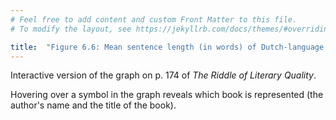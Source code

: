 ```yaml
---
# Feel free to add content and custom Front Matter to this file.
# To modify the layout, see https://jekyllrb.com/docs/themes/#overriding-theme-defaults

title:  "Figure 6.6: Mean sentence length (in words) of Dutch-language Literary novels"
---
```

Interactive version of the graph on p. 174 of *The Riddle of Literary Quality*.

Hovering over a symbol in the graph reveals which book is represented (the author's name and the title of the book).


<style>
path.regressionLine {
    stroke: #d85040;
    fill: none;
    stroke-width: 1.5;
    stroke-dasharray: 3,5;
  }
</style>

<script src="https://d3js.org/d3.v6.min.js" defer></script>
<script src="https://d3js.org/d3-scale.v3.min.js" defer></script>
<script src="https://unpkg.com/simple-statistics@7.7.0/dist/simple-statistics.min.js" defer></script>
<script src="js/companion_utils_locale-nl.js" defer></script>
<script src="js/companion_utils_colors.js" defer></script>
<script src="js/companion_utils_svg2png.js" defer></script>

<script src="js/companion_chart_11-4_sentence-length.js" defer></script>

<div class="chart_float" id="chart_11-4_sentence-length"></div>
<div class="chart_float" id="chart_11-5_sentence-length-variance"></div>

